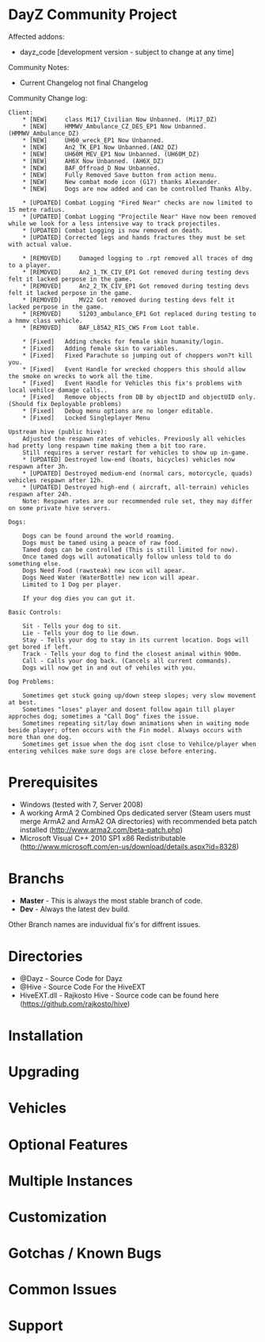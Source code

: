 DayZ Community Project
=========================

Affected addons:
 - dayz_code     [development version - subject to change at any time]

Community Notes: 
 - Current Changelog not final Changelog

Community Change log:

	Client:
		* [NEW]     class Mi17_Civilian Now Unbanned. (Mi17_DZ)
		* [NEW]     HMMWV_Ambulance_CZ_DES_EP1 Now Unbanned. (HMMWV_Ambulance_DZ)
		* [NEW]     UH60_wreck_EP1 Now Unbanned. 
		* [NEW]     An2_TK_EP1 Now Unbanned.(AN2_DZ)
		* [NEW]     UH60M_MEV_EP1 Now Unbanned. (UH60M_DZ)
		* [NEW]     AH6X Now Unbanned. (AH6X_DZ)
		* [NEW]     BAF_Offroad_D Now Unbanned.
		* [NEW]     Fully Removed Save button from action menu.
		* [NEW]     New combat mode icon (G17) thanks Alexander.
		* [NEW]     Dogs are now added and can be controlled Thanks Alby.

        * [UPDATED] Combat Logging "Fired Near" checks are now limited to 15 metre radius.
		* [UPDATED] Combat Logging "Projectile Near" Have now been removed while we look for a less intensive way to track projectiles.
		* [UPDATED] Combat Logging is now removed on death.
        * [UPDATED] Corrected legs and hands fractures they must be set with actual value.

        * [REMOVED]     Damaged logging to .rpt removed all traces of dmg to a player.
        * [REMOVED]     An2_1_TK_CIV_EP1 Got removed during testing devs felt it lacked perpose in the game.
        * [REMOVED]     An2_2_TK_CIV_EP1 Got removed during testing devs felt it lacked perpose in the game.
        * [REMOVED]     MV22 Got removed during testing devs felt it lacked perpose in the game.
        * [REMOVED]     S1203_ambulance_EP1 Got replaced during testing to a hmmv class vehicle.
		* [REMOVED]     BAF_L85A2_RIS_CWS From Loot table.

        * [Fixed]   Adding checks for female skin humanity/login.
        * [Fixed]   Adding female skin to variables.
        * [Fixed]   Fixed Parachute so jumping out of choppers won?t kill you.
        * [Fixed]   Event Handle for wrecked choppers this should allow the smoke on wrecks to work all the time.
        * [Fixed]   Event Handle for Vehicles this fix's problems with local vehilce damage calls..
        * [Fixed]   Remove objects from DB by objectID and objectUID only. (Should fix Deployable problems)
        * [Fixed]   Debug menu options are no longer editable.
        * [Fixed]   Locked Singleplayer Menu

    Upstream hive (public hive):
        Adjusted the respawn rates of vehicles. Previously all vehicles had pretty long respawn time making them a bit too rare.
        Still requires a server restart for vehicles to show up in-game.
        * [UPDATED] Destroyed low-end (boats, bicycles) vehicles now respawn after 3h.
        * [UPDATED] Destroyed medium-end (normal cars, motorcycle, quads) vehicles respawn after 12h.
        * [UPDATED] Destroyed high-end ( aircraft, all-terrain) vehicles respawn after 24h.
        Note: Respawn rates are our recommended rule set, they may differ on some private hive servers.

    Dogs:

        Dogs can be found around the world roaming.
        Dogs must be tamed using a peace of raw food.
        Tamed dogs can be controlled (This is still limited for now).
        Once tamed dogs will automatically follow unless told to do something else.
        Dogs Need Food (rawsteak) new icon will apear.
        Dogs Need Water (WaterBottle) new icon will apear.
		Limited to 1 Dog per player.

        If your dog dies you can gut it.

    Basic Controls:

        Sit - Tells your dog to sit.
        Lie - Tells your dog to lie down.
        Stay - Tells your dog to stay in its current location. Dogs will get bored if left.
        Track - Tells your dog to find the closest animal within 900m.
        Call - Calls your dog back. (Cancels all current commands).
		Dogs will now get in and out of vehiles with you.

    Dog Problems:

        Sometimes get stuck going up/down steep slopes; very slow movement at best.
        Sometimes "loses" player and dosent follow again till player approches dog; sometimes a "Call Dog" fixes the issue.
        Sometimes repeating sit/lay down animations when in waiting mode beside player; often occurs with the Fin model. Always occurs with more than one dog.     
		Sometimes get issue when the dog isnt close to Vehilce/player when entering vehilces make sure dogs are close before entering.
		
Prerequisites
=============

 - Windows (tested with 7, Server 2008)
 - A working ArmA 2 Combined Ops dedicated server (Steam users must merge ArmA2 and ArmA2 OA directories) with recommended beta patch installed (http://www.arma2.com/beta-patch.php)
 - Microsoft Visual C++ 2010 SP1 x86 Redistributable (http://www.microsoft.com/en-us/download/details.aspx?id=8328)
 
Branchs
===========

- **Master** - This is always the most stable branch of code.
- **Dev** - Always the latest dev build.

Other Branch names are induvidual fix's for diffrent issues.

Directories
===========
 - @Dayz - Source Code for Dayz
 - @Hive - Source Code For the HiveEXT
 - HiveEXT.dll - Rajkosto Hive - Source code can be found here (https://github.com/rajkosto/hive)

Installation
============

Upgrading
=========

Vehicles
========

Optional Features
=================

Multiple Instances
==================

Customization
=============

Gotchas / Known Bugs
==========

Common Issues
=============

Support
=======

